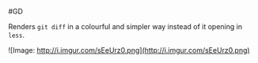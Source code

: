 #GD

Renders `git diff` in a colourful and simpler way instead of it opening in `less`.

![Image: http://i.imgur.com/sEeUrz0.png](http://i.imgur.com/sEeUrz0.png)
